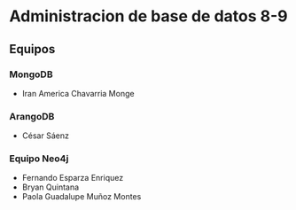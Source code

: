 # Administracion de base de datos 8-9

## Equipos

### MongoDB

* Iran America Chavarria Monge

### ArangoDB
* César Sáenz

### Equipo Neo4j
* Fernando Esparza Enriquez
* Bryan Quintana
* Paola Guadalupe Muñoz Montes
